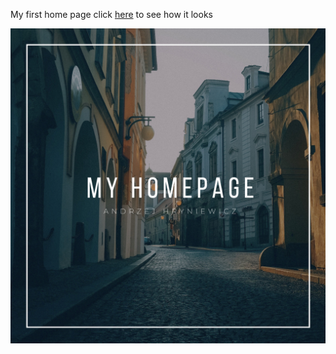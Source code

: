 My first home page click [here](https://thomasanders.github.io/homepage/) to see how it looks




![screen shot](https://github.com/thomasanders/homepage/blob/main/images/homepage.png)

